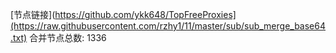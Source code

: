 
[节点链接](https://github.com/ykk648/TopFreeProxies](https://raw.githubusercontent.com/rzhy1/11/master/sub/sub_merge_base64.txt)
合并节点总数: 1336 
